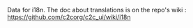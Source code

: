 Data for i18n. The doc about translations is on the repo's wiki : https://github.com/c2corg/c2c_ui/wiki/i18n
